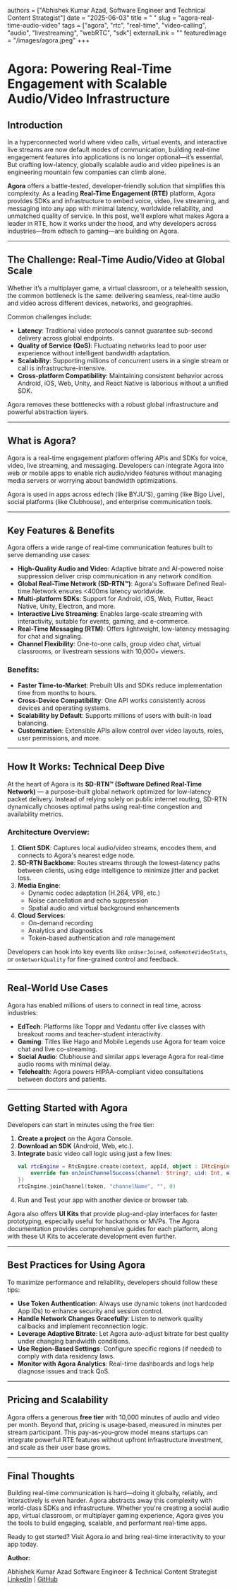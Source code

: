 authors = ["Abhishek Kumar Azad, Software Engineer and Technical Content Strategist"]
date = "2025-06-03"
title = " "
slug = "agora-real-time-audio-video"
tags = ["agora", "rtc", "real-time", "video-calling", "audio", "livestreaming", "webRTC", "sdk"]
externalLink = ""
featuredImage = "/images/agora.jpeg"
+++

# Agora: Powering Real-Time Engagement with Scalable Audio/Video Infrastructure

## Introduction

In a hyperconnected world where video calls, virtual events, and interactive live streams are now default modes of communication, building real-time engagement features into applications is no longer optional—it’s essential. But crafting low-latency, globally scalable audio and video pipelines is an engineering mountain few companies can climb alone.

**Agora** offers a battle-tested, developer-friendly solution that simplifies this complexity. As a leading **Real-Time Engagement (RTE)** platform, Agora provides SDKs and infrastructure to embed voice, video, live streaming, and messaging into any app with minimal latency, worldwide reliability, and unmatched quality of service. In this post, we’ll explore what makes Agora a leader in RTE, how it works under the hood, and why developers across industries—from edtech to gaming—are building on Agora.

---

## The Challenge: Real-Time Audio/Video at Global Scale

Whether it’s a multiplayer game, a virtual classroom, or a telehealth session, the common bottleneck is the same: delivering seamless, real-time audio and video across different devices, networks, and geographies.

Common challenges include:

-   **Latency**: Traditional video protocols cannot guarantee sub-second delivery across global endpoints.
-   **Quality of Service (QoS)**: Fluctuating networks lead to poor user experience without intelligent bandwidth adaptation.
-   **Scalability**: Supporting millions of concurrent users in a single stream or call is infrastructure-intensive.
-   **Cross-platform Compatibility**: Maintaining consistent behavior across Android, iOS, Web, Unity, and React Native is laborious without a unified SDK.

Agora removes these bottlenecks with a robust global infrastructure and powerful abstraction layers.

---

## What is Agora?

Agora is a real-time engagement platform offering APIs and SDKs for voice, video, live streaming, and messaging. Developers can integrate Agora into web or mobile apps to enable rich audio/video features without managing media servers or worrying about bandwidth optimizations.

Agora is used in apps across edtech (like BYJU'S), gaming (like Bigo Live), social platforms (like Clubhouse), and enterprise communication tools.

---

## Key Features & Benefits

Agora offers a wide range of real-time communication features built to serve demanding use cases:

-   **High-Quality Audio and Video**: Adaptive bitrate and AI-powered noise suppression deliver crisp communication in any network condition.
-   **Global Real-Time Network (SD-RTN™)**: Agora's Software Defined Real-time Network ensures <400ms latency worldwide.
-   **Multi-platform SDKs**: Support for Android, iOS, Web, Flutter, React Native, Unity, Electron, and more.
-   **Interactive Live Streaming**: Enables large-scale streaming with interactivity, suitable for events, gaming, and e-commerce.
-   **Real-Time Messaging (RTM)**: Offers lightweight, low-latency messaging for chat and signaling.
-   **Channel Flexibility**: One-to-one calls, group video chat, virtual classrooms, or livestream sessions with 10,000+ viewers.

### Benefits:
-   **Faster Time-to-Market**: Prebuilt UIs and SDKs reduce implementation time from months to hours.
-   **Cross-Device Compatibility**: One API works consistently across devices and operating systems.
-   **Scalability by Default**: Supports millions of users with built-in load balancing.
-   **Customization**: Extensible APIs allow control over video layouts, roles, user permissions, and more.

---

## How It Works: Technical Deep Dive

At the heart of Agora is its **SD-RTN™ (Software Defined Real-Time Network)** — a purpose-built global network optimized for low-latency packet delivery. Instead of relying solely on public internet routing, SD-RTN dynamically chooses optimal paths using real-time congestion and availability metrics.

### Architecture Overview:

1.  **Client SDK**: Captures local audio/video streams, encodes them, and connects to Agora's nearest edge node.
2.  **SD-RTN Backbone**: Routes streams through the lowest-latency paths between clients, using edge intelligence to minimize jitter and packet loss.
3.  **Media Engine**:
    -   Dynamic codec adaptation (H.264, VP8, etc.)
    -   Noise cancellation and echo suppression
    -   Spatial audio and virtual background enhancements
4.  **Cloud Services**:
    -   On-demand recording
    -   Analytics and diagnostics
    -   Token-based authentication and role management

Developers can hook into key events like `onUserJoined`, `onRemoteVideoStats`, or `onNetworkQuality` for fine-grained control and feedback.

---

## Real-World Use Cases

Agora has enabled millions of users to connect in real time, across industries:

-   **EdTech**: Platforms like Toppr and Vedantu offer live classes with breakout rooms and teacher-student interactivity.
-   **Gaming**: Titles like Hago and Mobile Legends use Agora for team voice chat and live co-streaming.
-   **Social Audio**: Clubhouse and similar apps leverage Agora for real-time audio rooms with minimal delay.
-   **Telehealth**: Agora powers HIPAA-compliant video consultations between doctors and patients.

---

## Getting Started with Agora

Developers can start in minutes using the free tier:

1.  **Create a project** on the Agora Console.
2.  **Download an SDK** (Android, Web, etc.).
3.  **Integrate** basic video call logic using just a few lines:
    ```kotlin
    val rtcEngine = RtcEngine.create(context, appId, object : IRtcEngineEventHandler() {
        override fun onJoinChannelSuccess(channel: String?, uid: Int, elapsed: Int) { /* ... */ }
    })
    rtcEngine.joinChannel(token, "channelName", "", 0)
    ```
4.  Run and Test your app with another device or browser tab.

Agora also offers **UI Kits** that provide plug-and-play interfaces for faster prototyping, especially useful for hackathons or MVPs. The Agora documentation provides comprehensive guides for each platform, along with these UI Kits to accelerate development even further.

---

## Best Practices for Using Agora

To maximize performance and reliability, developers should follow these tips:

-   **Use Token Authentication**: Always use dynamic tokens (not hardcoded App IDs) to enhance security and session control.
-   **Handle Network Changes Gracefully**: Listen to network quality callbacks and implement reconnection logic.
-   **Leverage Adaptive Bitrate**: Let Agora auto-adjust bitrate for best quality under changing bandwidth conditions.
-   **Use Region-Based Settings**: Configure specific regions (if needed) to comply with data residency laws.
-   **Monitor with Agora Analytics**: Real-time dashboards and logs help diagnose issues and track QoS.

---

## Pricing and Scalability

Agora offers a generous **free tier** with 10,000 minutes of audio and video per month. Beyond that, pricing is usage-based, measured in minutes per stream participant. This pay-as-you-grow model means startups can integrate powerful RTE features without upfront infrastructure investment, and scale as their user base grows.

---

## Final Thoughts

Building real-time communication is hard—doing it globally, reliably, and interactively is even harder. Agora abstracts away this complexity with world-class SDKs and infrastructure. Whether you're creating a social audio app, virtual classroom, or multiplayer gaming experience, Agora gives you the tools to build engaging, scalable, and performant real-time apps.

Ready to get started? Visit Agora.io and bring real-time interactivity to your app today.

**Author:**

Abhishek Kumar Azad
Software Engineer & Technical Content Strategist
[LinkedIn](https://www.linkedin.com/in/abhishek-kumar-azad/) | [GitHub](https://github.com/ReyXX777)